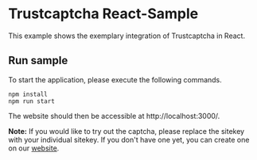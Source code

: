 # Trustcaptcha React-Sample

This example shows the exemplary integration of Trustcaptcha in React.


## Run sample

To start the application, please execute the following commands.

```shell
npm install
npm run start
```

The website should then be accessible at http://localhost:3000/.

**Note:** If you would like to try out the captcha, please replace the sitekey with your individual sitekey. If you don't have one yet, you can create one on our [website](https://trustcaptcha.com/captchas).
